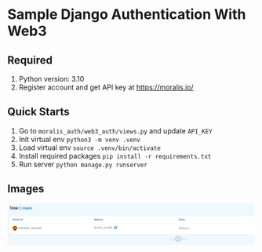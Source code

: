# Sample Django Authentication With Web3

## Required 
1. Python version: 3.10
2. Register account and get API key at https://moralis.io/

## Quick Starts

1. Go to `moralis_auth/web3_auth/views.py` and update `API_KEY`
2. Init virtual env `python3 -m venv .venv`
3. Load virtual env `source .venv/bin/activate`
4. Install required packages `pip install -r requirements.txt`
5. Run server `python manage.py runserver`


## Images

![Screenshot](./images/Screenshot.png)
